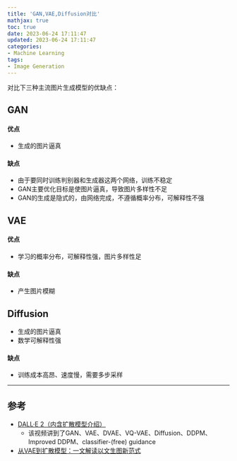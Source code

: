 ```yaml
---
title: 'GAN,VAE,Diffusion对比'
mathjax: true
toc: true
date: 2023-06-24 17:11:47
updated: 2023-06-24 17:11:47
categories:
- Machine Learning
tags:
- Image Generation
---
```


对比下三种主流图片生成模型的优缺点：

<!--more-->

## GAN

#### 优点
- 生成的图片逼真

#### 缺点
- 由于要同时训练判别器和生成器这两个网络，训练不稳定
- GAN主要优化目标是使图片逼真，导致图片多样性不足
- GAN的生成是隐式的，由网络完成，不遵循概率分布，可解释性不强


## VAE

#### 优点
- 学习的概率分布，可解释性强，图片多样性足

#### 缺点
- 产生图片模糊

## Diffusion
- 生成的图片逼真
- 数学可解释性强

#### 缺点
- 训练成本高昂、速度慢，需要多步采样

___

## 参考
- [DALL·E 2（内含扩散模型介绍）](https://www.bilibili.com/video/BV17r4y1u77B?t=1709.5)
  - 该视频讲到了GAN、VAE、DVAE、VQ-VAE、Diffusion、DDPM、Improved DDPM、classifier-(free) guidance
- [从VAE到扩散模型：一文解读以文生图新范式](https://www.51cto.com/article/709837.html)